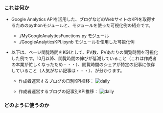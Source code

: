 ### これは何か
- Google Analytics APIを活用した、ブログなどのWebサイトのKPIを取得するためのpythonモジュールと、モジュールを使った可視化例の紹介です。
	- ./MyGoogleAnalyticsFunctions.py モジュール
	- ./GoogleAnalyticsKPI.ipynb モジュールを使用した可視化例
- 以下は、ページ閲覧時間をKGIとして、PV数、PVあたりの閲覧時間を可視化した例です。10月以降、閲覧時間の伸びが低減していること（これは作成者の本業が忙しくなったため・・・）、閲覧時間のシェアが特定の記事に依存していること（人気がない記事は・・・）、が分かります。

	- 作成者運営するブログの日別KPI推移：
![daily](http://drive.google.com/uc?export=view&id=1WJ9FAHDOrXFmUhUJAJFBd1PDExLa33G0)

	- 作成者運営するブログの記事別KPI推移：
![daily](http://drive.google.com/uc?export=view&id=1btghJTt5eB5nKRtTNi230uuvb66ecqQy)

### どのように使うのか
<!--stackedit_data:
eyJoaXN0b3J5IjpbMTcxNTY4MDQ5MSwtMTQ4OTg1MjY3Niw3Mz
A5OTgxMTZdfQ==
-->